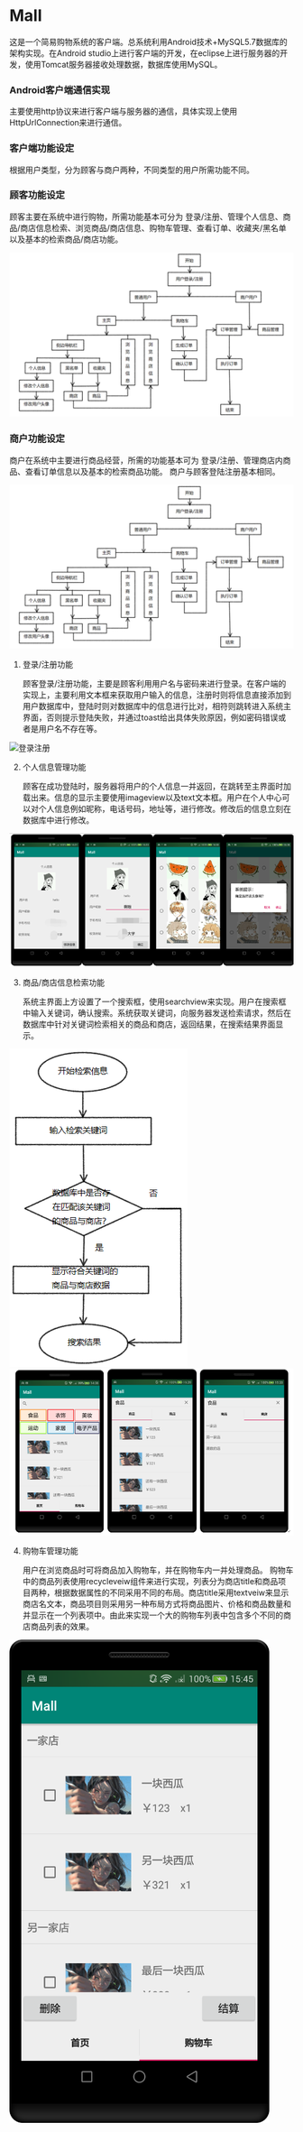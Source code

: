 # Mall
这是一个简易购物系统的客户端。总系统利用Android技术+MySQL5.7数据库的架构实现。在Android studio上进行客户端的开发，在eclipse上进行服务器的开发，使用Tomcat服务器接收处理数据，数据库使用MySQL。


### Android客户端通信实现
主要使用http协议来进行客户端与服务器的通信，具体实现上使用HttpUrlConnection来进行通信。

### 客户端功能设定
根据用户类型，分为顾客与商户两种，不同类型的用户所需功能不同。

### 顾客功能设定
顾客主要在系统中进行购物，所需功能基本可分为 登录/注册、管理个人信息、商品/商店信息检索、浏览商品/商店信息、购物车管理、查看订单、收藏夹/黑名单以及基本的检索商品/商店功能。

![总体设计](sample/系统总体设计.png)

### 商户功能设定
商户在系统中主要进行商品经营，所需的功能基本可为 登录/注册、管理商店内商品、查看订单信息以及基本的检索商品功能。
商户与顾客登陆注册基本相同。

![商户基本需求](sample/系统总体设计.png)

1. 登录/注册功能

    顾客登录/注册功能，主要是顾客利用用户名与密码来进行登录。在客户端的实现上，主要利用文本框来获取用户输入的信息，注册时则将信息直接添加到用户数据库中，登陆时则对数据库中的信息进行比对，相符则跳转进入系统主界面，否则提示登陆失败，并通过toast给出具体失败原因，例如密码错误或者是用户名不存在等。

![登录注册](sample/登录注册界面.png)

2. 个人信息管理功能

    顾客在成功登陆时，服务器将用户的个人信息一并返回，在跳转至主界面时加载出来。信息的显示主要使用imageview以及text文本框。用户在个人中心可以对个人信息例如昵称，电话号码，地址等，进行修改。修改后的信息立刻在数据库中进行修改。

![个人信息](sample/修改信息界面.png)

3. 商品/商店信息检索功能

    系统主界面上方设置了一个搜索框，使用searchview来实现。用户在搜索框中输入关键词，确认搜索。系统获取关键词，向服务器发送检索请求，然后在数据库中针对关键词检索相关的商品和商店，返回结果，在搜索结果界面显示。
    
![检索](sample/检索流程设计.png)
![检索界面](sample/检索.png)

4. 购物车管理功能

    用户在浏览商品时可将商品加入购物车，并在购物车内一并处理商品。
    购物车中的商品列表使用recycleveiw组件来进行实现，列表分为商店title和商品项目两种，根据数据属性的不同采用不同的布局。商店title采用textveiw来显示商店名文本，商品项目则采用另一种布局方式将商品图片、价格和商品数量和并显示在一个列表项中。由此来实现一个大的购物车列表中包含多个不同的商店商品列表的效果。
    
![检索界面](sample/购物车界面设计.png)
